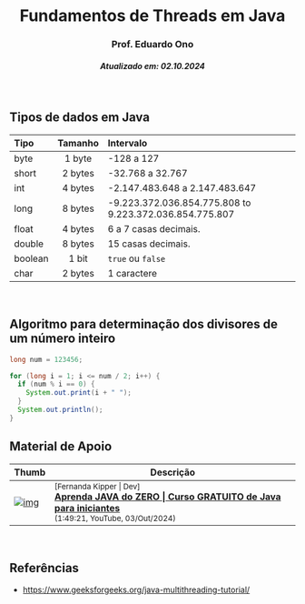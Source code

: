 <h1 align="center">Fundamentos de Threads em Java</h1>
<h3 align="center">Prof. Eduardo Ono</h3>
<h5 align="center">Atualizado em: 02.10.2024</h5>

&nbsp;

## Tipos de dados em Java

| Tipo    | Tamanho | Intervalo                                               |
|:--------|:-------:|:--------------------------------------------------------|
| byte    | 1 byte  | -128 a 127                                              |
| short   | 2 bytes | -32.768 a 32.767                                        |
| int     | 4 bytes | -2.147.483.648 a 2.147.483.647                          |
| long    | 8 bytes | -9.223.372.036.854.775.808 to 9.223.372.036.854.775.807 |
| float   | 4 bytes | 6 a 7 casas decimais.                                   |
| double  | 8 bytes | 15 casas decimais.                                      |
| boolean |  1 bit  | `true` ou `false`                                       |
| char    | 2 bytes | 1 caractere                                             |

&nbsp;

## Algoritmo para determinação dos divisores de um número inteiro

```java
long num = 123456;

for (long i = 1; i <= num / 2; i++) {
  if (num % i == 0) {
    System.out.print(i + " ");
  }
  System.out.println();
}
```

## Material de Apoio

| Thumb | Descrição |
| --- | --- |
| [![img](https://img.youtube.com/vi/nODe5lFcGpg/default.jpg)](https://www.youtube.com/watch?v=nODe5lFcGpg) | <sup>[Fernanda Kipper \| Dev]</sup><br>[__Aprenda JAVA do ZERO \| Curso GRATUITO de Java para iniciantes__](https://www.youtube.com/watch?v=nODe5lFcGpg)<br><sub>(1:49:21, YouTube, 03/Out/2024)</sub> |

&nbsp;

## Referências

* <https://www.geeksforgeeks.org/java-multithreading-tutorial/>

&nbsp;
